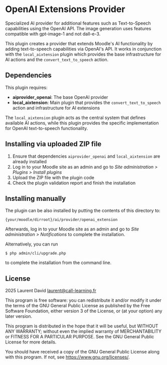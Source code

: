 # OpenAI Extensions Provider #

Specialized AI provider for additional features such as Text-to-Speech capabilities using the OpenAI API.
The image generation uses features compatible with gpt-image-1 and not dall-e-3.

This plugin creates a provider that extends Moodle's AI functionality by adding text-to-speech capabilities via OpenAI's API. 
It works in conjunction with the `local_aixtension` plugin which provides the base infrastructure for AI actions and the `convert_text_to_speech` action.

## Dependencies ##

This plugin requires:
- **aiprovider_openai**: The base OpenAI provider
- **local_aixtension**: Main plugin that provides the `convert_text_to_speech` action and infrastructure for AI extensions

The `local_aixtension` plugin acts as the central system that defines available AI actions, while this plugin provides the specific implementation for OpenAI text-to-speech functionality.

## Installing via uploaded ZIP file ##

1. Ensure that dependencies `aiprovider_openai` and `local_aixtension` are already installed
2. Log in to your Moodle site as an admin and go to _Site administration > Plugins > Install plugins_
3. Upload the ZIP file with the plugin code
4. Check the plugin validation report and finish the installation

## Installing manually ##

The plugin can be also installed by putting the contents of this directory to:

    {your/moodle/dirroot}/ai/provider/openai_extension

Afterwards, log in to your Moodle site as an admin and go to _Site administration > Notifications_ to complete the installation.

Alternatively, you can run

    $ php admin/cli/upgrade.php

to complete the installation from the command line.

## License ##

2025 Laurent David <laurent@call-learning.fr>

This program is free software: you can redistribute it and/or modify it under the terms of the GNU General Public License as published by the Free Software Foundation, either version 3 of the License, or (at your option) any later version.

This program is distributed in the hope that it will be useful, but WITHOUT ANY WARRANTY; without even the implied warranty of MERCHANTABILITY or FITNESS FOR A PARTICULAR PURPOSE. See the GNU General Public License for more details.

You should have received a copy of the GNU General Public License along with this program. If not, see <https://www.gnu.org/licenses/>.